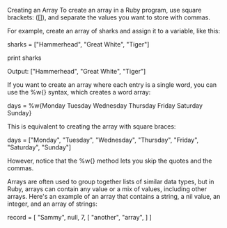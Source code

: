 Creating an Array
To create an array in a Ruby program, use square brackets: ([]), and separate the values you want to store with commas.

For example, create an array of sharks and assign it to a variable, like this:

sharks = ["Hammerhead", "Great White", "Tiger"]

print sharks

Output:
["Hammerhead", "Great White", "Tiger"] 

If you want to create an array where each entry is a single word, you can use the %w{} syntax, which creates a word array:

days = %w{Monday Tuesday Wednesday Thursday Friday Saturday Sunday}

This is equivalent to creating the array with square braces:

days =  ["Monday", "Tuesday", "Wednesday", "Thursday", "Friday", "Saturday", "Sunday"]

However, notice that the %w{} method lets you skip the quotes and the commas.

Arrays are often used to group together lists of similar data types, but in Ruby, arrays can contain any value or a mix of values, including other arrays. Here's an example of an array that contains a string, a nil value, an integer, and an array of strings:

record = [
    "Sammy",
    null,
    7,
    [
        "another",
        "array",
    ]
]